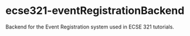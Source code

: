 # ecse321-eventRegistrationBackend
Backend for the Event Registration system used in ECSE 321 tutorials. 
